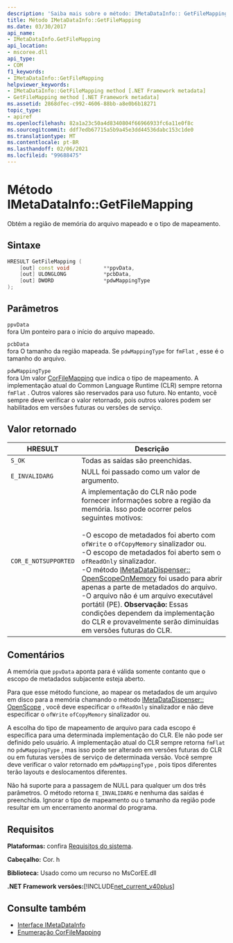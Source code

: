 ```yaml
---
description: 'Saiba mais sobre o método: IMetaDataInfo:: GetFileMapping'
title: Método IMetaDataInfo::GetFileMapping
ms.date: 03/30/2017
api_name:
- IMetaDataInfo.GetFileMapping
api_location:
- mscoree.dll
api_type:
- COM
f1_keywords:
- IMetaDataInfo::GetFileMapping
helpviewer_keywords:
- IMetaDataInfo::GetFileMapping method [.NET Framework metadata]
- GetFileMapping method [.NET Framework metadata]
ms.assetid: 2868dfec-c992-4606-88bb-a8e0b6b18271
topic_type:
- apiref
ms.openlocfilehash: 82a1a23c50a4d8340804f66966933fc6a11e0f8c
ms.sourcegitcommit: ddf7edb67715a5b9a45e3dd44536dabc153c1de0
ms.translationtype: MT
ms.contentlocale: pt-BR
ms.lasthandoff: 02/06/2021
ms.locfileid: "99688475"
---
```

# <a name="imetadatainfogetfilemapping-method"></a>Método IMetaDataInfo::GetFileMapping

Obtém a região de memória do arquivo mapeado e o tipo de mapeamento.  
  
## <a name="syntax"></a>Sintaxe  
  
```cpp  
HRESULT GetFileMapping (  
    [out] const void           **ppvData,
    [out] ULONGLONG            *pcbData,
    [out] DWORD                *pdwMappingType  
);  
```  
  
## <a name="parameters"></a>Parâmetros  

 `ppvData`  
 fora Um ponteiro para o início do arquivo mapeado.  
  
 `pcbData`  
 fora O tamanho da região mapeada. Se `pdwMappingType` for `fmFlat` , esse é o tamanho do arquivo.  
  
 `pdwMappingType`  
 fora Um valor [CorFileMapping](corfilemapping-enumeration.md) que indica o tipo de mapeamento. A implementação atual do Common Language Runtime (CLR) sempre retorna `fmFlat` . Outros valores são reservados para uso futuro. No entanto, você sempre deve verificar o valor retornado, pois outros valores podem ser habilitados em versões futuras ou versões de serviço.  
  
## <a name="return-value"></a>Valor retornado  
  
|HRESULT|Descrição|  
|-------------|-----------------|  
|`S_OK`|Todas as saídas são preenchidas.|  
|`E_INVALIDARG`|NULL foi passado como um valor de argumento.|  
|`COR_E_NOTSUPPORTED`|A implementação do CLR não pode fornecer informações sobre a região da memória. Isso pode ocorrer pelos seguintes motivos:<br /><br /> -O escopo de metadados foi aberto com `ofWrite` o `ofCopyMemory` sinalizador ou.<br />-O escopo de metadados foi aberto sem o `ofReadOnly` sinalizador.<br />-O método [IMetaDataDispenser:: OpenScopeOnMemory](imetadatadispenser-openscopeonmemory-method.md) foi usado para abrir apenas a parte de metadados do arquivo.<br />-O arquivo não é um arquivo executável portátil (PE). **Observação:**  Essas condições dependem da implementação do CLR e provavelmente serão diminuídas em versões futuras do CLR.|  
  
## <a name="remarks"></a>Comentários  

 A memória que `ppvData` aponta para é válida somente contanto que o escopo de metadados subjacente esteja aberto.  
  
 Para que esse método funcione, ao mapear os metadados de um arquivo em disco para a memória chamando o método [IMetaDataDispenser:: OpenScope](imetadatadispenser-openscope-method.md) , você deve especificar o `ofReadOnly` sinalizador e não deve especificar o `ofWrite` `ofCopyMemory` sinalizador ou.  
  
 A escolha do tipo de mapeamento de arquivo para cada escopo é específica para uma determinada implementação do CLR. Ele não pode ser definido pelo usuário. A implementação atual do CLR sempre retorna `fmFlat` no `pdwMappingType` , mas isso pode ser alterado em versões futuras do CLR ou em futuras versões de serviço de determinada versão. Você sempre deve verificar o valor retornado em `pdwMappingType` , pois tipos diferentes terão layouts e deslocamentos diferentes.  
  
 Não há suporte para a passagem de NULL para qualquer um dos três parâmetros. O método retorna `E_INVALIDARG` e nenhuma das saídas é preenchida. Ignorar o tipo de mapeamento ou o tamanho da região pode resultar em um encerramento anormal do programa.  
  
## <a name="requirements"></a>Requisitos  

 **Plataformas:** confira [Requisitos do sistema](../../get-started/system-requirements.md).  
  
 **Cabeçalho:** Cor. h  
  
 **Biblioteca:** Usado como um recurso no MsCorEE.dll  
  
 **.NET Framework versões:**[!INCLUDE[net_current_v40plus](../../../../includes/net-current-v40plus-md.md)]  
  
## <a name="see-also"></a>Consulte também

- [Interface IMetaDataInfo](imetadatainfo-interface.md)
- [Enumeração CorFileMapping](corfilemapping-enumeration.md)
